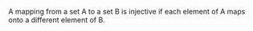 A mapping from a set A to a set B is injective if each element of A maps
onto a different element of B.
